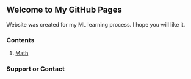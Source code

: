 ## Welcome to My GitHub Pages

Website was created for my ML learning process. I hope you will like it. 

### Contents
1. [Math](000_math/000_basics.md)


### Support or Contact
